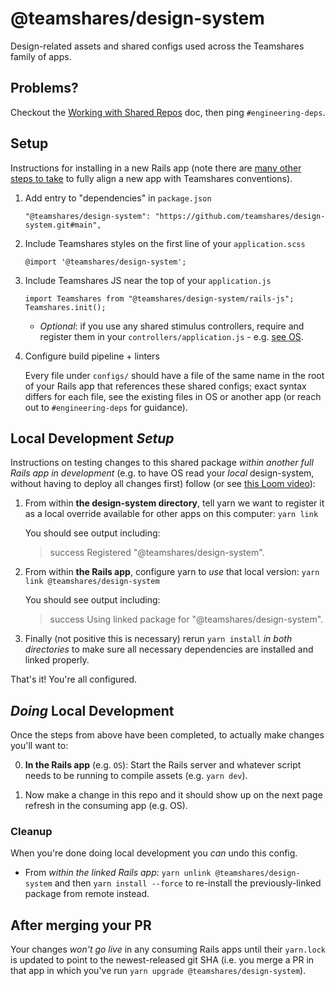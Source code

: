 # @teamshares/design-system

Design-related assets and shared configs used across the Teamshares family of apps.

## Problems?

Checkout the [Working with Shared Repos](https://www.notion.so/teamshares/Working-with-Shared-Repos-abca981d44e94e3587da090e50905cf0) doc, then ping `#engineering-deps`.

## Setup

Instructions for installing in a new Rails app (note there are [many other steps to take](https://www.notion.so/teamshares/Spinning-Up-a-New-Application-Repository-b5fe388a56e44ba4aa547158b508014d#729587b1055d471db2fb4c86ab006201) to fully align a new app with Teamshares conventions).

1. Add entry to "dependencies" in `package.json`
    ```
    "@teamshares/design-system": "https://github.com/teamshares/design-system.git#main",
    ```

2. Include Teamshares styles on the first line of your `application.scss`
    ```
    @import '@teamshares/design-system';
    ```

3. Include Teamshares JS near the top of your `application.js`
    ```
    import Teamshares from "@teamshares/design-system/rails-js";
    Teamshares.init();
    ```

    * _Optional_: if you use any shared stimulus controllers, require and register them in your `controllers/application.js` - e.g. [see OS](https://github.com/teamshares/os-app/blob/main/app/javascript/controllers/application.js#L2).


4. Configure build pipeline + linters

    Every file under `configs/` should have a file of the same name in the root of your Rails app that references these shared configs; exact syntax differs for each file, see the existing files in OS or another app (or reach out to `#engineering-deps` for guidance).

## Local Development _Setup_

Instructions on testing changes to this shared package _within another full Rails app in development_ (e.g. to have OS read your _local_ design-system, without having to deploy all changes first) follow (or see [this Loom video](https://www.loom.com/share/856ecb06ed1945eab4d19cf7a6ec12b8)):

1. From within **the design-system directory**, tell yarn we want to register it as a local override available for other apps on this computer: `yarn link`

    You should see output including:
    > success Registered "@teamshares/design-system".

2. From within **the Rails app**, configure yarn to _use_ that local version: `yarn link @teamshares/design-system`

    You should see output including:
    > success Using linked package for "@teamshares/design-system".

3. Finally (not positive this is necessary) rerun `yarn install` _in both directories_ to make sure all necessary dependencies are installed and linked properly.

That's it! You're all configured.

## _Doing_ Local Development

Once the steps from above have been completed, to actually make changes you'll want to:

0. **In the Rails app** (e.g. `OS`): Start the Rails server and whatever script needs to be running to compile assets (e.g. `yarn dev`).

1. Now make a change in this repo and it should show up on the next page refresh in the consuming app (e.g. OS).

### Cleanup

When you're done doing local development you _can_ undo this config.

* From _within the linked Rails app_: `yarn unlink @teamshares/design-system` and then `yarn install --force` to re-install the previously-linked package from remote instead.

## After merging your PR
Your changes _won't go live_ in any consuming Rails apps until their `yarn.lock` is updated to point to the newest-released git SHA (i.e. you merge a PR in that app in which you've run `yarn upgrade @teamshares/design-system`).
